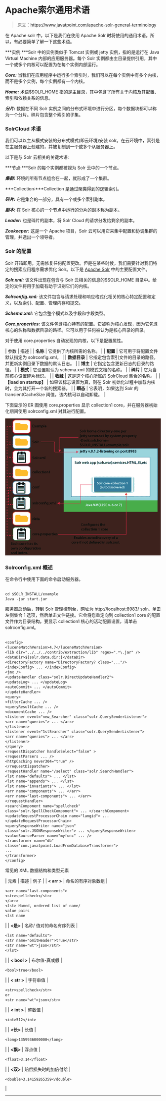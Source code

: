 # Apache索尔通用术语

> 原文：<https://www.javatpoint.com/apache-solr-general-terminology>

在 Apache solr 中，以下是我们在使用 Apache Solr 时将使用的通用术语。所以，有必要简单了解一下这些术语。

***实例:***Solr 中的实例类似于 Tomcat 实例或 jetty 实例，指的是运行在 Java Virtual Machine 内部的应用服务器。每个 Solr 实例都由主目录提供引用，其中一个或多个内核可以配置为在每个实例内部运行。

***Core:*** 当我们在应用程序中运行多个索引时，我们可以在每个实例中有多个内核，而不是多个实例，每个实例都有一个内核。

***Home:*** 术语$SOLR_HOME 指的是主目录，其中包含了所有关于内核及其配置、索引和依赖关系的信息。

***分片:*** 数据在不同 Solr 实例之间的分布式环境中进行分区，每个数据块都可以称为一个分片。碎片包含整个索引的子集。

### SolrCloud 术语

我们可以以主从模式安装的分布式模式(即云环境)安装 solr。在云环境中，索引是在主服务器上创建的，并被复制到一个或多个从服务器上。

以下是与 Solr 云相关的关键术语:

***节点:***Solr 的每个实例都被视为 Solr 云中的一个节点。

***集群:*** 环境的所有节点组合在一起，就形成了一个集群。

***Collection:***Collection 是通过聚类得到的逻辑索引。

***碎片:*** 它是集合的一部分，具有一个或多个索引副本。

***副本:*** 在 Solr 核心的一个节点中运行的分片的副本称为副本。

***Leader:*** 也是碎片的副本，将 Solr Cloud 的请求分发给剩余的副本。

***Zookeeper:*** 这是一个 Apache 项目，Solr 云可以用它来集中配置和协调集群的管理，并选出一个领导者。

### Solr 的配置

Solr 开箱即用，无需修复任何配置更改。但是在某些时候，我们需要针对我们特定的搜索应用程序需求优化 Solr。以下是 [Apache Solr](https://www.javatpoint.com/apache-solr) 中的主要配置文件。

***Solr.xml:*** 该文件出现在包含与 Solr 云相关的信息的$SOLR_HOME 目录中。给定的文件将用于加载有助于识别它们的内核。

***Solrconfig.xml:*** 该文件包含与请求处理和响应格式化相关的核心特定配置和定义，以及索引、配置、管理内存和提交。

***Schema.xml:*** 它包含整个模式以及字段和字段类型。

***Core.properties:*** 该文件包含核心特有的配置。它被称为核心发现，因为它包含核心的名称和数据目录的路径。它可以用于任何被认为是核心目录的目录。

对于使用 core.properties 自动发现的内核，以下是配置属性。

| 参数 | 描述 |
| **名称** | 它提供了内核所需的名称。 |
| **配置** | 它可用于将配置文件默认指定为 solrconfig.xml。 |
| **数据目录** | 它指定包含索引文件的目录的路径，并更新实例目录下数据的默认日志。 |
| **博主** | 它指定包含更新日志的目录的路径。 |
| **模式** | 它设置默认为 schema.xml 的模式文档的名称。 |
| **碎片** | 它为当前核心设置碎片标识。 |
| **收藏** | 这是这个核心所属的 SolrCloud 集合的名称。 |
| **【load on startup】** | 如果该标志设置为真，则在 Solr 初始化过程中加载内核时，会为其打开一个新的搜索器。 |
| **瞬态** | 它表明，如果达到 Solr 的 transientCacheSize 阈值，该内核可以自动卸载。 |

下面显示的 ER 图使用 core.properties 显示 collection1 core，并在服务器初始化期间使用 solrconfig.xml 对其进行配置。

![Apache Solr General Terminology](img/10b3177ae587fbed6deee336694919a6.png)

### Solrconfig.xml 概述

在命令行中使用下面的命令启动服务器。

```

cd $SOLR_INSTALL/example
Java -jar start.jar

```

服务器启动后，转到 Solr 管理控制台，网址为 http://localhost:8983/ solr。单击左侧集合 1 选项，然后单击文件链接。它会将您重定向到 collection1 core 的配置文件作为目录结构。要显示 collection1 核心的活动配置设置，请单击 solrconfig.xml。

```

<config>
<luceneMatchVersion>4.7</luceneMatchVersion>
<lib dir="../../../contrib/extraction/lib" regex=".*\.jar" />
<dataDir>${solr.data.dir:}</dataDir>
<directoryFactory name="DirectoryFactory? class="..."/>
<indexConfig> ... </indexConfig>
<jmx />
<updateHandler class="solr.DirectUpdateHandler2">
<updateLog> ... </updateLog>
<autoCommit> ... </autoCommit>
</updateHandler>
<query>
<filterCache ... />
<queryResultCache ... />
<documentCache ... />
<listener event="new_Searcher" class="solr.QuerySenderListener">
<arr name="queries"> ... </arr>
</listener>
<listener event="1stSearcher" class="solr.QuerySenderListener">
<arr name="queries"> ... </arr>
</listener>
</query>
<requestDispatcher handleSelect="false" >
<requestParsers ... />
<httpCaching never304="true" />
</requestDispatcher>
<requestHandler name="/select" class="solr.SearchHandler">
<lst name="defaults"> ... </lst>
<lst name="appends"> ... </lst>
<lst name="invariants"> ... </lst>
<arr name="components"> ... </arr>
<arr name="last-components"> ... </arr>
</requestHandler>
<searchComponent name="spellcheck"
class="solr.SpellCheckComponent"> ... </searchComponent>
<updateRequestProcessorChain name="langid"> ...
</updateRequestProcessorChain>
<queryResponseWriter name="json"
class="solr.JSONResponseWriter"> ... </queryResponseWriter>
<valueSourceParser name="myfunc" ... />
<transformer name="db"
class="com.javatpoint.LoadFromDatabaseTransformer">
...
</transformer>
</config>

```

常见的 XML 数据结构和类型元素

| 元素 | 描述 | 例子 |
| **< arr >** | 命名的有序对象数组 | 

```
<arr name="last-components">
<str>spellcheck</str>
</arr>
<lst> Named, ordered list of name/
value pairs
<lst name
```

 |
| **<是>** | 名称/
值对的命名有序列表 | 

```
<lst name="defaults">
<str name="omitHeader">true</str>
<str name="wt">json</str>
</lst>
```

 |
| **< bool >** | 布尔值-真或假 | 

```
<bool>true</bool>
```

 |
| **< str >** | 字符串值 | 

```
<str>spellcheck</str>
or
<str name="wt">json</str>
```

 |
| **< int >** | 整数值 | 

```
<int>512</int>
```

 |
| **<长>** | 长值 | 

```
<long>1359936000000</long>
```

 |
| **<飘>** | 浮点值 | 

```
<float>3.14</float>
```

 |
| **<双>** | 赔偿损失时的加倍付给 | 

```
<double>3.14159265359</double>
```

 |

* * *